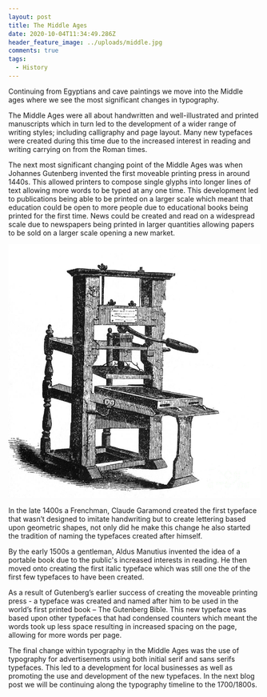 ```yaml
---
layout: post
title: The Middle Ages
date: 2020-10-04T11:34:49.286Z
header_feature_image: ../uploads/middle.jpg
comments: true
tags:
  - History
---
```

Continuing from Egyptians and cave paintings we move into the Middle ages where we see the most significant changes in typography.

The Middle Ages were all about handwritten and well-illustrated and printed manuscripts which in turn led to the development of a wider range of writing styles; including calligraphy and page layout. Many new typefaces were created during this time due to the increased interest in reading and writing carrying on from the Roman times.

The next most significant changing point of the Middle Ages was when Johannes Gutenberg invented the first moveable printing press in around 1440s. This allowed printers to compose single glyphs into longer lines of text allowing more words to be typed at any one time. This development led to publications being able to be printed on a larger scale which meant that education could be open to more people due to educational books being printed for the first time. News could be created and read on a widespread scale due to newspapers being printed in larger quantities allowing papers to be sold on a larger scale opening a new market.

![](../uploads/benjamin-franklins-printing-press-science-source.jpg "Example of Gutenburgs printing press")

In the late 1400s a Frenchman, Claude Garamond created the first typeface that wasn’t designed to imitate handwriting but to create lettering based upon geometric shapes, not only did he make this change he also started the tradition of naming the typefaces created after himself.

By the early 1500s a gentleman, Aldus Manutius invented the idea of a portable book due to the public's increased interests in reading. He then moved onto creating the first italic typeface which was still one the of the first few typefaces to have been created.

As a result of Gutenberg’s earlier success of creating the moveable printing press - a typeface was created and named after him to be used in the world’s first printed book – The Gutenberg Bible. This new typeface was based upon other typefaces that had condensed counters which meant the words took up less space resulting in increased spacing on the page, allowing for more words per page.

The final change within typography in the Middle Ages was the use of typography for advertisements using both initial serif and sans serifs typefaces. This led to a development for local businesses as well as promoting the use and development of the new typefaces. In the next blog post we will be continuing along the typography timeline to the 1700/1800s.